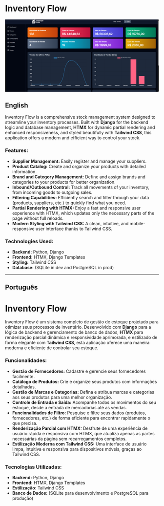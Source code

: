 # Inventory Flow

![Inventory Flow Dashboard](assets/inventory-flow-dashboard.png)

## English

Inventory Flow is a comprehensive stock management system designed to streamline your inventory processes. Built with **Django** for the backend logic and database management, **HTMX** for dynamic partial rendering and enhanced responsiveness, and styled beautifully with **Tailwind CSS**, this application offers a modern and efficient way to control your stock.

### Features:

* **Supplier Management:** Easily register and manage your suppliers.
* **Product Catalog:** Create and organize your products with detailed information.
* **Brand and Category Management:** Define and assign brands and categories to your products for better organization.
* **Inbound/Outbound Control:** Track all movements of your inventory, from incoming goods to outgoing sales.
* **Filtering Capabilities:** Efficiently search and filter through your data (products, suppliers, etc.) to quickly find what you need.
* **Partial Rendering with HTMX:** Enjoy a fast and responsive user experience with HTMX, which updates only the necessary parts of the page without full reloads.
* **Modern Styling with Tailwind CSS:** A clean, intuitive, and mobile-responsive user interface thanks to Tailwind CSS.

### Technologies Used:

* **Backend:** Python, Django
* **Frontend:** HTMX, Django Templates
* **Styling:** Tailwind CSS
* **Database:** (SQLite in dev and PostgreSQL in prod)

---

## Português

# Inventory Flow

Inventory Flow é um sistema completo de gestão de estoque projetado para otimizar seus processos de inventário. Desenvolvido com **Django** para a lógica de backend e gerenciamento de banco de dados, **HTMX** para renderização parcial dinâmica e responsividade aprimorada, e estilizado de forma elegante com **Tailwind CSS**, esta aplicação oferece uma maneira moderna e eficiente de controlar seu estoque.

### Funcionalidades:

* **Gestão de Fornecedores:** Cadastre e gerencie seus fornecedores facilmente.
* **Catálogo de Produtos:** Crie e organize seus produtos com informações detalhadas.
* **Gestão de Marcas e Categorias:** Defina e atribua marcas e categorias aos seus produtos para uma melhor organização.
* **Controle de Entrada e Saída:** Acompanhe todos os movimentos do seu estoque, desde a entrada de mercadorias até as vendas.
* **Funcionalidades de Filtro:** Pesquise e filtre seus dados (produtos, fornecedores, etc.) de forma eficiente para encontrar rapidamente o que precisa.
* **Renderização Parcial com HTMX:** Desfrute de uma experiência de usuário rápida e responsiva com HTMX, que atualiza apenas as partes necessárias da página sem recarregamentos completos.
* **Estilização Moderna com Tailwind CSS:** Uma interface de usuário limpa, intuitiva e responsiva para dispositivos móveis, graças ao Tailwind CSS.

### Tecnologias Utilizadas:

* **Backend:** Python, Django
* **Frontend:** HTMX, Django Templates
* **Estilização:** Tailwind CSS
* **Banco de Dados:** (SQLite para desenvolvimento e PostgreSQL para produção)

